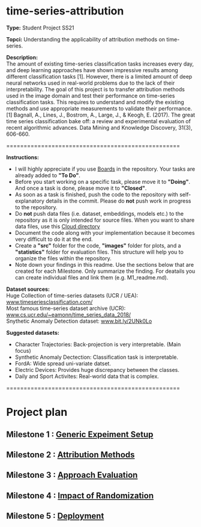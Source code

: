 # time-series-attribution

**Type:**
Student Project SS21

**Topci:**
Understanding the applicability of attribution methods on time-series.

**Description:**  
The amount of existing time-series classification tasks increases every day, and deep learning approaches have shown impressive results among different classification tasks [1]. However, there is a limited amount of deep neural networks used in real-world problems due to the lack of their interpretability. The goal of this project is to transfer attribution methods used in the image domain and test their performance on time-series classification tasks. This requires to understand and modify the existing methods and use appropriate measurements to validate their performance.
[1] Bagnall, A., Lines, J., Bostrom, A., Large, J., & Keogh, E. (2017). The great time series classification bake off: a review and experimental evaluation of recent algorithmic advances. Data Mining and Knowledge Discovery, 31(3), 606-660.

==================================================

**Instructions:**
- I will highly appreciate if you use [Boards](https://git.opendfki.de/mercier/time-series-attribution/-/boards) in the repository. Your tasks are already added to **"To Do"**.
- Before you start working on a specific task, please move it to **"Doing"**. And once a task is done, please move it to **"Closed"**.
- As soon as a task is finished, push the code to the repository with self-explanatory details in the commit. Please do **not** push work in progress to the repository.
- Do **not** push data files (i.e. dataset, embeddings, models etc.) to the repository as it is only intended for source files. When you want to share data files, use this [Cloud directory](https://cloud.dfki.de/owncloud/index.php/s/N6sAe7DJRPPksP6)
- Document the code along with your implementation because it becomes very difficult to do it at the end.
- Create a **"src"** folder for the code, **"images"** folder for plots, and a **"statistics"** folder for evaluation files. This structure will help you to organize the files within the repository.
- Note down your findings in this readme. Use the sections below that are created for each Milestone. Only summarize the finding. For deatails you can create individual files and link them (e.g. M1_readme.md).

**Dataset sources:**  
Huge Collection of time-series datasets (UCR / UEA): www.timeseriesclassification.com/  
Most famous time-series dataset archive (UCR): www.cs.ucr.edu/~eamonn/time_series_data_2018/  
Snythetic Anomaly Detection dataset: www.bit.ly/2UNk0Lo


**Suggested datasets:**  
- Character Trajectories: Back-projection is very interpretable. (Main focus)
- Synthetic Anomaly Dectection: Classification task is interpretable.
- FordA: Wide spread uni-variate datset.
- Electric Devices: Provides huge discrepancy between the classes.
- Daily and Sport Activites: Real-world data that is complex.



==================================================

# Project plan

## Milestone 1 : [Generic Expeiment Setup](https://git.opendfki.de/mercier/time-series-attribution/-/milestones/1)

## Milestone 2 : [Attribution Methods](https://git.opendfki.de/mercier/time-series-attribution/-/milestones/2)

## Milestone 3 : [Approach Evaluation](https://git.opendfki.de/mercier/time-series-attribution/-/milestones/3)

## Milestone 4 : [Impact of Randomization](https://git.opendfki.de/mercier/time-series-attribution/-/milestones/4)

## Milestone 5 : [Deployment](https://git.opendfki.de/mercier/time-series-attribution/-/milestones/5)
